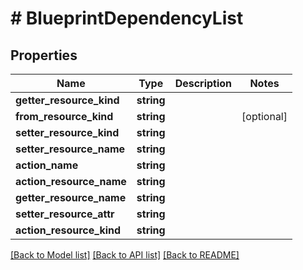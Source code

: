 # # BlueprintDependencyList

## Properties

Name | Type | Description | Notes
------------ | ------------- | ------------- | -------------
**getter_resource_kind** | **string** |  |
**from_resource_kind** | **string** |  | [optional]
**setter_resource_kind** | **string** |  |
**setter_resource_name** | **string** |  |
**action_name** | **string** |  |
**action_resource_name** | **string** |  |
**getter_resource_name** | **string** |  |
**setter_resource_attr** | **string** |  |
**action_resource_kind** | **string** |  |

[[Back to Model list]](../../README.md#models) [[Back to API list]](../../README.md#endpoints) [[Back to README]](../../README.md)
